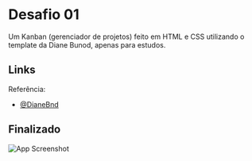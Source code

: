 
# Desafio 01

Um Kanban (gerenciador de projetos) feito em HTML e CSS utilizando o template da Diane Bunod, apenas para estudos.


## Links

Referência:
- [@DianeBnd](https://dribbble.com/shots/21869283-Kanban-view-concept-drag-and-drop-at-the-end)


## Finalizado

![App Screenshot](https://i.imgur.com/4pcnd2e.png)

